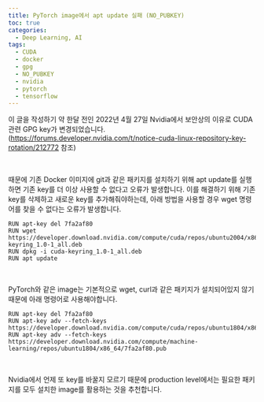 ```yaml
---
title: PyTorch image에서 apt update 실패 (NO_PUBKEY)
toc: true
categories:
  - Deep Learning, AI
tags:
  - CUDA
  - docker
  - gpg
  - NO_PUBKEY
  - nvidia
  - pytorch
  - tensorflow
---
```


이 글을 작성하기 약 한달 전인 2022년 4월 27일 Nvidia에서 보안상의 이유로 CUDA 관련 GPG key가 변경되었습니다. (<https://forums.developer.nvidia.com/t/notice-cuda-linux-repository-key-rotation/212772> 참조)


 


때문에 기존 Docker 이미지에 git과 같은 패키지를 설치하기 위해 apt update를 실행하면 기존 key를 더 이상 사용할 수 없다고 오류가 발생합니다. 이를 해결하기 위해 기존 key를 삭제하고 새로운 key를 추가해줘야하는데, 아래 방법을 사용할 경우 wget 명령어를 찾을 수 없다는 오류가 발생합니다.



```
RUN apt-key del 7fa2af80
RUN wget https://developer.download.nvidia.com/compute/cuda/repos/ubuntu2004/x86_64/cuda-keyring_1.0-1_all.deb
RUN dpkg -i cuda-keyring_1.0-1_all.deb
RUN apt update
```

 


PyTorch와 같은 image는 기본적으로 wget, curl과 같은 패키지가 설치되어있지 않기 때문에 아래 명령어로 사용해야합니다.



```
RUN apt-key del 7fa2af80
RUN apt-key adv --fetch-keys https://developer.download.nvidia.com/compute/cuda/repos/ubuntu1804/x86_64/3bf863cc.pub
RUN apt-key adv --fetch-keys https://developer.download.nvidia.com/compute/machine-learning/repos/ubuntu1804/x86_64/7fa2af80.pub
```

 


Nvidia에서 언제 또 key를 바꿀지 모르기 때문에 production level에서는 필요한 패키지를 모두 설치한 image를 활용하는 것을 추천합니다.


 

